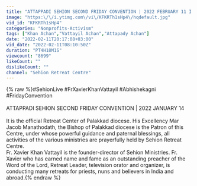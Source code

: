 ```yaml
---
title: "ATTAPPADI SEHION SECOND FRIDAY CONVENTION | 2022 FEBRUARY 11 I 9.00 AM TO 1.30 PM"
image: "https:\/\/i.ytimg.com\/vi\/KFKRTh1sHp4\/hqdefault.jpg"
vid_id: "KFKRTh1sHp4"
categories: "Nonprofits-Activism"
tags: ["Khan Achan","Vattayil Achan","Attapady Achan"]
date: "2022-02-11T20:17:08+03:00"
vid_date: "2022-02-11T08:10:50Z"
duration: "PT4H18M1S"
viewcount: "8699"
likeCount: ""
dislikeCount: ""
channel: "Sehion Retreat Centre"
---
```

{% raw %}#SehionLive #FrXavierKhanVattayil #Abhishekagni #FridayConvention<br /><br />ATTAPPADI SEHION SECOND FRIDAY CONVENTION | 2022 JANUARY 14<br /><br />It is the official Retreat Center of Palakkad diocese. His Excellency Mar Jacob Manathodath, the Bishop of Palakkad diocese is the Patron of this Centre, under whose powerful guidance and paternal blessings, all activities of the various ministries are prayerfully held by Sehion Retreat Centre.<br />Fr. Xavier Khan Vattayil is the founder-director of Sehion Ministries. Fr. Xavier who has earned name and fame as an outstanding preacher of the Word of the Lord, Retreat Leader, television orator and organizer, is conducting many retreats for priests, nuns and believers in India and abroad.{% endraw %}
